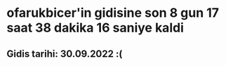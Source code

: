 # ofarukbicer'in gidisine son 8 gun 17 saat 38 dakika 16 saniye kaldi

## Gidis tarihi: 30.09.2022 :(